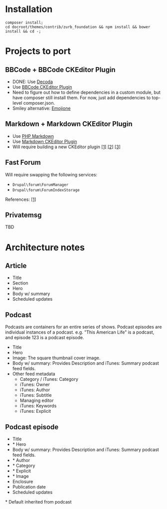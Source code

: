 # Installation

```
composer install;
cd docroot/themes/contrib/zurb_foundation && npm install && bower install && cd -;
```

# Projects to port


## BBCode + BBCode CKEditor Plugin

- DONE: Use [Decoda](https://packagist.org/packages/mjohnson/decoda)
- Use [BBCode CKEditor Plugin](http://ckeditor.com/addon/bbcode)
- Need to figure out how to define dependencies in a custom module, but have composer still install them. For now, just add dependencies to top-level composer.json.
- Smiley alternative: [Emojione](https://packagist.org/packages/emojione/emojione)


## Markdown + Markdown CKEditor Plugin

- Use [PHP Markdown](https://github.com/michelf/php-markdown)
- Use [Markdown CKEditor Plugin](http://ckeditor.com/addon/markdown)
- Will require building a new CKEditor plugin [[1]](http://drupal.stackexchange.com/questions/139075/implementing-ckeditors-plugin) [[2]](https://www.drupal.org/developing/api/8/ckeditor) [[3]](http://activelamp.com/blog/drupal/drupal8-ckeditor-plugin/)


## Fast Forum

Will require swapping the following services: 

- `Drupal\forum\ForumManager`
- `Drupal\forum\ForumIndexStorage`

References: [[1]](https://www.drupal.org/node/2026959)


## Privatemsg

TBD


# Architecture notes

## Article

- Title
- Section
- Hero
- Body w/ summary
- Scheduled updates

## Podcast

Podcasts are containers for an entire series of shows. Podcast episodes are individual instances of a podcast. e.g. "This American Life" is a podcast, and episode 123 is a podcast episode.

- Title
- Hero
- Image: The square thumbnail cover image.
- Body w/ summary: Provides Description and iTunes: Summary podcast feed fields.
- Other feed metadata
  - Category / iTunes: Category
  - iTunes: Owner
  - iTunes: Author
  - iTunes: Subtitle
  - Managing editor
  - iTunes: Keywords
  - iTunes: Explicit

## Podcast episode

- Title
- \* Hero
- Body w/ summary: Provides Description and iTunes: Summary podcast feed fields.
- \* Author
- \* Category
- \* Explicit
- \* Image
- Enclosure
- Publication date
- Scheduled updates

\* Default inherited from podcast
